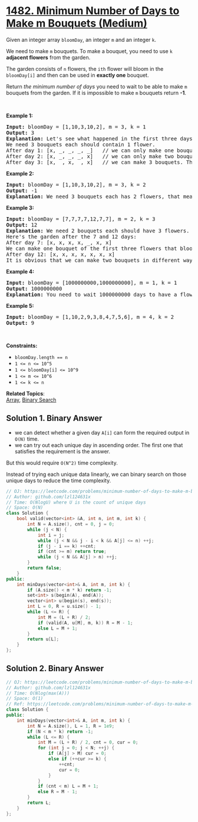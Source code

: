 # [1482. Minimum Number of Days to Make m Bouquets (Medium)](https://leetcode.com/problems/minimum-number-of-days-to-make-m-bouquets/)

<p>Given an integer array <code>bloomDay</code>, an integer <code>m</code> and an integer <code>k</code>.</p>

<p>We need to make <code>m</code>&nbsp;bouquets. To make a bouquet,&nbsp;you need to use <code>k</code> <strong>adjacent flowers</strong> from the garden.</p>

<p>The garden consists of <code>n</code> flowers, the <code>ith</code> flower will bloom in the <code>bloomDay[i]</code>&nbsp;and then can be used in&nbsp;<strong>exactly one</strong> bouquet.</p>

<p>Return <em>the minimum number of days</em> you need to wait to be able to make <code>m</code> bouquets from the garden. If it is impossible to make <code>m</code> bouquets return <strong>-1</strong>.</p>

<p>&nbsp;</p>
<p><strong>Example 1:</strong></p>

<pre><strong>Input:</strong> bloomDay = [1,10,3,10,2], m = 3, k = 1
<strong>Output:</strong> 3
<strong>Explanation:</strong> Let's see what happened in the first three days. x means flower bloomed and _ means flower didn't bloom in the garden.
We need 3 bouquets each should contain 1 flower.
After day 1: [x, _, _, _, _]   // we can only make one bouquet.
After day 2: [x, _, _, _, x]   // we can only make two bouquets.
After day 3: [x, _, x, _, x]   // we can make 3 bouquets. The answer is 3.
</pre>

<p><strong>Example 2:</strong></p>

<pre><strong>Input:</strong> bloomDay = [1,10,3,10,2], m = 3, k = 2
<strong>Output:</strong> -1
<strong>Explanation:</strong> We need 3 bouquets each has 2 flowers, that means we need 6 flowers. We only have 5 flowers so it is impossible to get the needed bouquets and we return -1.
</pre>

<p><strong>Example 3:</strong></p>

<pre><strong>Input:</strong> bloomDay = [7,7,7,7,12,7,7], m = 2, k = 3
<strong>Output:</strong> 12
<strong>Explanation:</strong> We need 2 bouquets each should have 3 flowers.
Here's the garden after the 7 and 12 days:
After day 7: [x, x, x, x, _, x, x]
We can make one bouquet of the first three flowers that bloomed. We cannot make another bouquet from the last three flowers that bloomed because they are not adjacent.
After day 12: [x, x, x, x, x, x, x]
It is obvious that we can make two bouquets in different ways.
</pre>

<p><strong>Example 4:</strong></p>

<pre><strong>Input:</strong> bloomDay = [1000000000,1000000000], m = 1, k = 1
<strong>Output:</strong> 1000000000
<strong>Explanation:</strong> You need to wait 1000000000 days to have a flower ready for a bouquet.
</pre>

<p><strong>Example 5:</strong></p>

<pre><strong>Input:</strong> bloomDay = [1,10,2,9,3,8,4,7,5,6], m = 4, k = 2
<strong>Output:</strong> 9
</pre>

<p>&nbsp;</p>
<p><strong>Constraints:</strong></p>

<ul>
	<li><code>bloomDay.length == n</code></li>
	<li><code>1 &lt;= n &lt;= 10^5</code></li>
	<li><code>1 &lt;= bloomDay[i] &lt;= 10^9</code></li>
	<li><code>1 &lt;= m &lt;= 10^6</code></li>
	<li><code>1 &lt;= k &lt;= n</code></li>
</ul>

**Related Topics**:  
[Array](https://leetcode.com/tag/array/), [Binary Search](https://leetcode.com/tag/binary-search/)

## Solution 1. Binary Answer

* we can detect whether a given day `A[i]` can form the required output in `O(N)` time.
* we can try out each unique day in ascending order. The first one that satisfies the requirement is the answer.

But this would require `O(N^2)` time complexity.

Instead of trying each unique data linearly, we can binary search on those unique days to reduce the time complexity.

```cpp
// OJ: https://leetcode.com/problems/minimum-number-of-days-to-make-m-bouquets/
// Author: github.com/lzl124631x
// Time: O(NlogU) where U is the count of unique days
// Space: O(N)
class Solution {
    bool valid(vector<int> &A, int n, int m, int k) {
        int N = A.size(), cnt = 0, j = 0;
        while (j < N) {
            int i = j;
            while (j < N && j - i < k && A[j] <= n) ++j; 
            if (j - i == k) ++cnt;
            if (cnt >= m) return true;
            while (j < N && A[j] > n) ++j;
        }
        return false;
    }
public:
    int minDays(vector<int>& A, int m, int k) {
        if (A.size() < m * k) return -1;
        set<int> s(begin(A), end(A));
        vector<int> u(begin(s), end(s));
        int L = 0, R = u.size() - 1;
        while (L <= R) {
            int M = (L + R) / 2;
            if (valid(A, u[M], m, k)) R = M - 1;
            else L = M + 1;
        }
        return u[L];
    }
};
```

## Solution 2. Binary Answer

```cpp
// OJ: https://leetcode.com/problems/minimum-number-of-days-to-make-m-bouquets/
// Author: github.com/lzl124631x
// Time: O(Nlog(max(A)))
// Space: O(1)
// Ref: https://leetcode.com/problems/minimum-number-of-days-to-make-m-bouquets/discuss/686316/JavaC%2B%2BPython-Binary-Search
class Solution {
public:
    int minDays(vector<int>& A, int m, int k) {
        int N = A.size(), L = 1, R = 1e9;
        if (N < m * k) return -1;
        while (L <= R) {
            int M = (L + R) / 2, cnt = 0, cur = 0;
            for (int j = 0; j < N; ++j) {
                if (A[j] > M) cur = 0;
                else if (++cur >= k) {
                    ++cnt;
                    cur = 0;
                }
            }
            if (cnt < m) L = M + 1;
            else R = M - 1;
        }
        return L;
    }
};
```